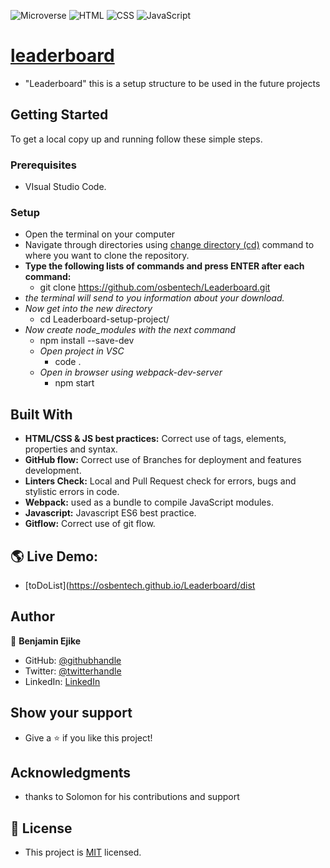 ![Microverse](https://img.shields.io/badge/Microverse-blueviolet) ![HTML](https://img.shields.io/badge/-HTML-orange) ![CSS](https://img.shields.io/badge/-CSS-blue) ![JavaScript](https://img.shields.io/badge/-JavaScript-yellow)

# [leaderboard](https://github.com/microverseinc/curriculum-javascript/blob/main/Leaderboard)
- "Leaderboard" this is a setup structure to be used in the future projects
## Getting Started
To get a local copy up and running follow these simple steps.

### Prerequisites
- VIsual Studio Code.

### Setup
- Open the terminal on your computer
- Navigate through directories using [change directory (cd)](https://www.howtogeek.com/659411/how-to-change-directories-in-command-prompt-on-windows-10) command to where you want to clone the repository.
- **Type the following lists of commands and press ENTER after each command:**
  - git clone https://github.com/osbentech/Leaderboard.git
- *the terminal will send to you information about your download.*
- *Now get into the new directory*
  - cd Leaderboard-setup-project/
- *Now create node_modules with the next command*
    - npm install --save-dev 
  - *Open project in VSC*
    - code .
  - *Open in browser using webpack-dev-server*
    - npm start

## Built With
- **HTML/CSS & JS best practices:** Correct use of tags, elements, properties and syntax.
- **GitHub flow:** Correct use of Branches for deployment and features development.
- **Linters Check:** Local and Pull Request check for errors, bugs and stylistic errors in code.
- **Webpack:** used as a bundle to compile JavaScript modules.
- **Javascript:** Javascript ES6 best practice.
- **Gitflow:** Correct use of git flow.

## 🌎 Live Demo:
- [toDoList](https://osbentech.github.io/Leaderboard/dist


## Author

👤 **Benjamin Ejike**

- GitHub: [@githubhandle](https://github.com/osbentech)
- Twitter: [@twitterhandle](https://twitter.com/EjikeOsegbo)
- LinkedIn: [LinkedIn](www.linkedin.com/in/benjamin-ejike-632248206)


## Show your support
- Give a ⭐️ if you like this project!

## Acknowledgments
- thanks to Solomon for his contributions and support
## 📝 License
- This project is [MIT](./LICENSE) licensed.
